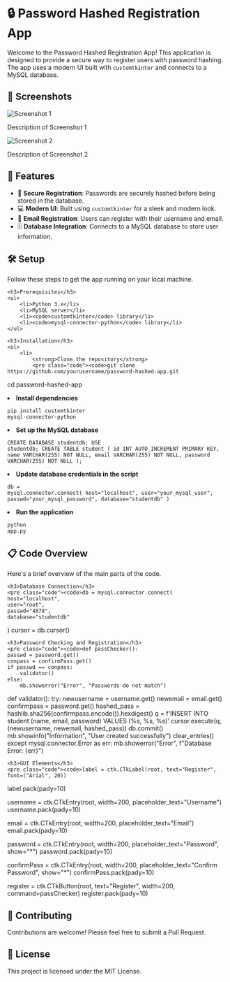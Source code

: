 <!DOCTYPE html>
<html lang="en">
<head>
    <meta charset="UTF-8">
    <meta name="viewport" content="width=device-width, initial-scale=1.0">
   
</head>
<body>

<div class="header">
    <h1>🔒 Password Hashed Registration App</h1>
    <p>Welcome to the Password Hashed Registration App! This application is designed to provide a secure way to register users with password hashing. The app uses a modern UI built with <code>customtkinter</code> and connects to a MySQL database.</p>
</div>

<div class="screenshots">
    <h2 class="section-title">📸 Screenshots</h2>
    <img src="screenshots/screenshot1.png" alt="Screenshot 1" class="screenshot">
    <p>Description of Screenshot 1</p>
    <img src="screenshots/screenshot2.png" alt="Screenshot 2" class="screenshot">
    <p>Description of Screenshot 2</p>
</div>

<div class="features">
    <h2 class="section-title">🚀 Features</h2>
    <ul>
        <li>🔑 <strong>Secure Registration</strong>: Passwords are securely hashed before being stored in the database.</li>
        <li>💻 <strong>Modern UI</strong>: Built using <code>customtkinter</code> for a sleek and modern look.</li>
        <li>📧 <strong>Email Registration</strong>: Users can register with their username and email.</li>
        <li>🗄️ <strong>Database Integration</strong>: Connects to a MySQL database to store user information.</li>
    </ul>
</div>

<div class="setup">
    <h2 class="section-title">🛠️ Setup</h2>
    <p>Follow these steps to get the app running on your local machine.</p>

    <h3>Prerequisites</h3>
    <ul>
        <li>Python 3.x</li>
        <li>MySQL server</li>
        <li><code>customtkinter</code> library</li>
        <li><code>mysql-connector-python</code> library</li>
    </ul>

    <h3>Installation</h3>
    <ol>
        <li>
            <strong>Clone the repository</strong>
            <pre class="code"><code>git clone https://github.com/yourusername/password-hashed-app.git
cd password-hashed-app</code></pre>
        </li>
        <li>
            <strong>Install dependencies</strong>
            <pre class="code"><code>pip install customtkinter mysql-connector-python</code></pre>
        </li>
        <li>
            <strong>Set up the MySQL database</strong>
            <pre class="code"><code>CREATE DATABASE studentdb;
USE studentdb;
CREATE TABLE student (
    id INT AUTO_INCREMENT PRIMARY KEY,
    name VARCHAR(255) NOT NULL,
    email VARCHAR(255) NOT NULL,
    password VARCHAR(255) NOT NULL
);</code></pre>
        </li>
        <li>
            <strong>Update database credentials in the script</strong>
            <pre class="code"><code>db = mysql.connector.connect(
    host="localhost",
    user="your_mysql_user",
    passwd="your_mysql_password",
    database="studentdb"
)</code></pre>
        </li>
        <li>
            <strong>Run the application</strong>
            <pre class="code"><code>python app.py</code></pre>
        </li>
    </ol>
</div>

<div class="code-overview">
    <h2 class="section-title">📋 Code Overview</h2>
    <p>Here's a brief overview of the main parts of the code.</p>

    <h3>Database Connection</h3>
    <pre class="code"><code>db = mysql.connector.connect(
    host="localhost",
    user="root",
    passwd="4878",
    database="studentdb"
)
cursor = db.cursor()</code></pre>

    <h3>Password Checking and Registration</h3>
    <pre class="code"><code>def passChecker():
    passwd = password.get()
    conpass = confirmPass.get()
    if passwd == conpass:
        validator()
    else:
        mb.showerror("Error", "Passwords do not match")

def validator():
    try:
        newusername = username.get()
        newemail = email.get()
        confirmpass = password.get()
        hashed_pass = hashlib.sha256(confirmpass.encode()).hexdigest()
        q = f'INSERT INTO student (name, email, password) VALUES (%s, %s, %s)'
        cursor.execute(q, (newusername, newemail, hashed_pass))
        db.commit()
        mb.showinfo("Information", "User created successfully")
        clear_entries()
    except mysql.connector.Error as err:
        mb.showerror("Error", f"Database Error: {err}")</code></pre>

    <h3>GUI Elements</h3>
    <pre class="code"><code>label = ctk.CTkLabel(root, text="Register", font=("Arial", 20))
label.pack(pady=10)

username = ctk.CTkEntry(root, width=200, placeholder_text="Username")
username.pack(pady=10)

email = ctk.CTkEntry(root, width=200, placeholder_text="Email")
email.pack(pady=10)

password = ctk.CTkEntry(root, width=200, placeholder_text="Password", show="*")
password.pack(pady=10)

confirmPass = ctk.CTkEntry(root, width=200, placeholder_text="Confirm Password", show="*")
confirmPass.pack(pady=10)

register = ctk.CTkButton(root, text="Register", width=200, command=passChecker)
register.pack(pady=10)</code></pre>
</div>

<div class="contributing">
    <h2 class="section-title">🤝 Contributing</h2>
    <p>Contributions are welcome! Please feel free to submit a Pull Request.</p>
</div>

<div class="license">
    <h2 class="section-title">📄 License</h2>
    <p>This project is licensed under the MIT License.</p>
</div>

</body>
</html>
